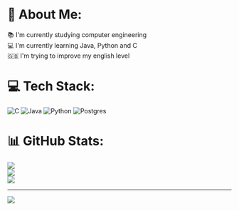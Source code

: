# 💫 About Me:
📚  I'm currently studying computer engineering<br>💻  I'm currently learning Java, Python and C<br>🇬🇧   I'm trying to improve my english level


# 💻 Tech Stack:
![C](https://img.shields.io/badge/c-%2300599C.svg?style=for-the-badge&logo=c&logoColor=white) ![Java](https://img.shields.io/badge/java-%23ED8B00.svg?style=for-the-badge&logo=java&logoColor=white) ![Python](https://img.shields.io/badge/python-3670A0?style=for-the-badge&logo=python&logoColor=ffdd54) ![Postgres](https://img.shields.io/badge/postgres-%23316192.svg?style=for-the-badge&logo=postgresql&logoColor=white)
# 📊 GitHub Stats:
![](https://github-readme-stats.vercel.app/api?username=10Ro&theme=dark&hide_border=false&include_all_commits=false&count_private=false)<br/>
![](https://github-readme-streak-stats.herokuapp.com/?user=10Ro&theme=dark&hide_border=false)<br/>
![](https://github-readme-stats.vercel.app/api/top-langs/?username=10Ro&theme=dark&hide_border=false&include_all_commits=false&count_private=false&layout=compact)

---
[![](https://visitcount.itsvg.in/api?id=10Ro&icon=2&color=12)](https://visitcount.itsvg.in)
